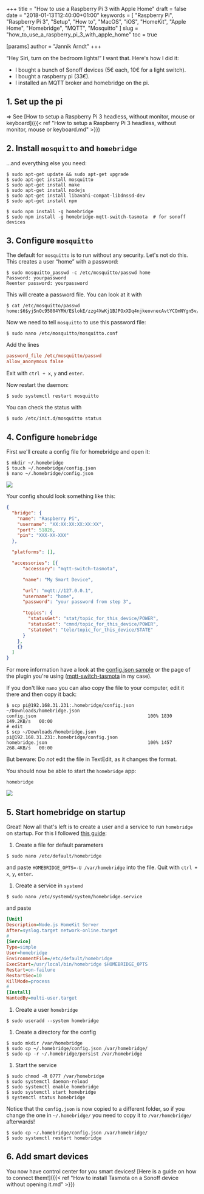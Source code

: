 +++
title = "How to use a Raspberry Pi 3 with Apple Home"
draft = false
date = "2018-01-13T12:40:00+01:00"
keywords = [ "Raspberry Pi", "Raspberry Pi 3", "Setup", "How to", "MacOS", "iOS", "HomeKit", "Apple Home", "Homebridge", "MQTT", "Mosquitto" ]
slug = "how_to_use_a_raspberry_pi_3_with_apple_home"
toc = true

[params]
  author = "Jannik Arndt"
+++

“Hey Siri, turn on the bedroom lights!” I want that. Here's how I did it:

- I bought a bunch of Sonoff devices (5€ each, 10€ for a light switch).
- I bought a raspberry pi (33€).
- I installed an MQTT broker and homebridge on the pi.

<!--more-->

## 1. Set up the pi

=> See [How to setup a Raspberry Pi 3 headless, without monitor, mouse or keyboard]({{< ref "How to setup a Raspberry Pi 3 headless, without monitor, mouse or keyboard.md" >}})

## 2. Install `mosquitto` and `homebridge`

…and everything else you need:

```shell
$ sudo apt-get update && sudo apt-get upgrade
$ sudo apt-get install mosquitto
$ sudo apt-get install make
$ sudo apt-get install nodejs
$ sudo apt-get install libavahi-compat-libdnssd-dev
$ sudo apt-get install npm

$ sudo npm install -g homebridge
$ sudo npm install -g homebridge-mqtt-switch-tasmota  # for sonoff devices
```

## 3. Configure `mosquitto`

The default for `mosquitto` is to run without any security. Let's not do this. This creates a user “home” with a password:

```shell
$ sudo mosquitto_passwd -c /etc/mosquitto/passwd home
Password: yourpassword
Reenter password: yourpassword
```

This will create a password file. You can look at it with

```shell
$ cat /etc/mosquitto/passwd
home:$6$yjSnOc95804YRW/E$lokE/zzg4XwKj1BJPOxXDq4njkeovnecAvtYCOmNYgn5v/c8sHP08LnH7rDP0uU59hzmV/5iTXsudDrO6RMWPl+A==
```

Now we need to tell `mosquitto` to use this password file:

```shell
$ sudo nano /etc/mosquitto/mosquitto.conf
```

Add the lines

```ini
password_file /etc/mosquitto/passwd
allow_anonymous false
```

Exit with `ctrl + x`, `y` and `enter`.

Now restart the daemon:

```shell
$ sudo systemctl restart mosquitto
```

You can check the status with

```shell
$ sudo /etc/init.d/mosquitto status
```

## 4. Configure `homebridge`

First we'll create a config file for homebridge and open it:

```shell
$ mkdir ~/.homebridge
$ touch ~/.homebridge/config.json
$ nano ~/.homebridge/config.json
```

![](../pi/homebridge_config.png)

Your config should look something like this:

```json
{
  "bridge": {
    "name": "Raspberry Pi",
    "username": "XX:XX:XX:XX:XX:XX",
    "port": 51826,
    "pin": "XXX-XX-XXX"
  },

  "platforms": [],

  "accessories": [{
      "accessory": "mqtt-switch-tasmota",

      "name": "My Smart Device",

      "url": "mqtt://127.0.0.1",
      "username": "home",
      "password": "your password from step 3",

      "topics": {
        "statusGet": "stat/topic_for_this_device/POWER",
        "statusSet": "cmnd/topic_for_this_device/POWER",
        "stateGet": "tele/topic_for_this_device/STATE"
      }
    },
    {}
  ]
}
```

For more information have a look at the [config.json sample](https://github.com/nfarina/homebridge/blob/master/config-sample.json) or the page of the plugin you're using ([mqtt-switch-tasmota](https://github.com/MacWyznawca/homebridge-mqtt-switch-tasmota/blob/master/config.json) in my case).

If you don't like `nano` you can also copy the file to your computer, edit it there and then copy it back:

```shell
$ scp pi@192.168.31.231:.homebridge/config.json ~/Downloads/homebridge.json
config.json                                         100% 1830   149.2KB/s   00:00
# edit
$ scp ~/Downloads/homebridge.json pi@192.168.31.231:.homebridge/config.json
homebridge.json                                     100% 1457   268.4KB/s   00:00
```

But beware: Do _not_ edit the file in TextEdit, as it changes the format.

You should now be able to start the `homebridge` app:

```shell
homebridge
```

![](../pi/homebridge_start.png)

## 5. Start homebridge on startup

Great! Now all that's left is to create a user and a service to run `homebridge` on startup. For this I followed [this guide](https://timleland.com/setup-homebridge-to-start-on-bootup/):

1. Create a file for default parameters
  ```shell
  $ sudo nano /etc/default/homebridge
  ```
  and paste `HOMEBRIDGE_OPTS=-U /var/homebridge` into the file. Quit with `ctrl + x`, `y`, `enter`.

1. Create a service in `systemd`
  ```shell
  $ sudo nano /etc/systemd/system/homebridge.service
  ```
  and paste
  ```ini
  [Unit]
  Description=Node.js HomeKit Server
  After=syslog.target network-online.target
  #
  [Service]
  Type=simple
  User=homebridge
  EnvironmentFile=/etc/default/homebridge
  ExecStart=/usr/local/bin/homebridge $HOMEBRIDGE_OPTS
  Restart=on-failure
  RestartSec=10
  KillMode=process
  #
  [Install]
  WantedBy=multi-user.target
  ```

1. Create a user `homebridge`
  ```shell
  $ sudo useradd --system homebridge
  ```

1. Create a directory for the config
  ```shell
  $ sudo mkdir /var/homebridge
  $ sudo cp ~/.homebridge/config.json /var/homebridge/
  $ sudo cp -r ~/.homebridge/persist /var/homebridge
  ```

1. Start the service
  ```shell
  $ sudo chmod -R 0777 /var/homebridge
  $ sudo systemctl daemon-reload
  $ sudo systemctl enable homebridge
  $ sudo systemctl start homebridge
  $ systemctl status homebridge
  ```

Notice that the `config.json` is now copied to a different folder, so if you change the one in `~/.homebridge/` you need to copy it to `/var/homebridge/` afterwards!

```shell
$ sudo cp ~/.homebridge/config.json /var/homebridge/
$ sudo systemctl restart homebridge
```

## 6. Add smart devices

You now have control center for you smart devices! [Here is a guide on how to connect them!]({{< ref "How to install Tasmota on a Sonoff device without opening it.md" >}})
